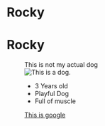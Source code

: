 # Rocky
<!DOCTYPEhtml>
<html>
  <body>
  


<h1>
Rocky
</h1>
<figure>

<figcaption> This is not my actual dog</figcaption>
<img src="https://i.pinimg.com/originals/28/25/19/282519f0f62b6c0450fffd9297909f6e.jpg" alt="This is a dog."


</figure>
 <ul>
      <li>3 Years old</li>
      <li>Playful Dog</li>
      <li>Full of muscle</li>
    </ul>

<a href="https://google.com">This is google</a>



  </body>
</html>
